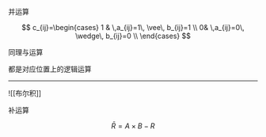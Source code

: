 并运算

$$
c_{ij}=\begin{cases}
1 & \,a_{ij}=1\,  \vee\, b_{ij}=1 \\
0& \,a_{ij}=0\,  \wedge\, b_{ij}=0 \\
\end{cases}
$$

同理与运算

都是对应位置上的逻辑运算

---

![[布尔积]]

补运算

$$
\bar{R}=A\times B-R
$$
